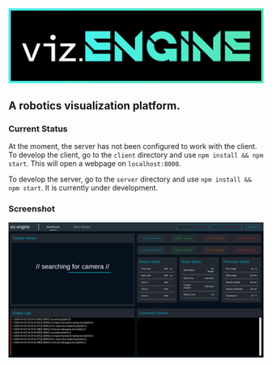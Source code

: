 <div align="center">
  <img src="https://raw.githubusercontent.com/0xJeremy/viz.engine/master/images/Logo.png">
</div>

## A robotics visualization platform.

### Current Status

At the moment, the server has not been configured to work with the client. To develop the client, go to the `client` directory and use `npm install && npm start`. This will open a webpage on `localhost:8000`.

To develop the server, go to the `server` directory and use `npm install && npm start`. It is currently under development.

### Screenshot

![Screenshot of platform](https://raw.githubusercontent.com/0xJeremy/viz.engine/master/images/dashboard.png)
